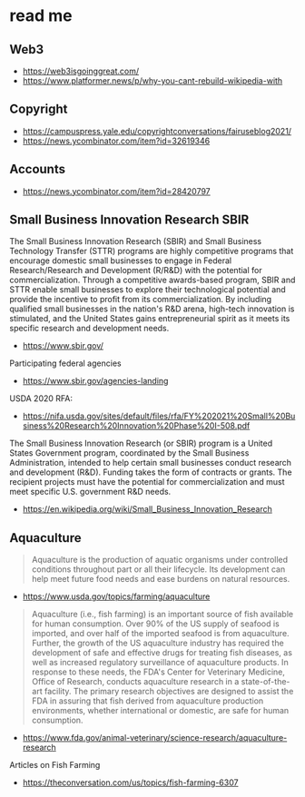 # read me

## Web3

* https://web3isgoinggreat.com/
* https://www.platformer.news/p/why-you-cant-rebuild-wikipedia-with

## Copyright

* https://campuspress.yale.edu/copyrightconversations/fairuseblog2021/
* https://news.ycombinator.com/item?id=32619346



## Accounts

* https://news.ycombinator.com/item?id=28420797


## Small Business Innovation Research SBIR

The Small Business Innovation Research (SBIR) and Small Business Technology Transfer (STTR) programs are highly competitive programs that encourage domestic small businesses to engage in Federal Research/Research and Development (R/R&D) with the potential for commercialization. Through a competitive awards-based program, SBIR and STTR enable small businesses to explore their technological potential and provide the incentive to profit from its commercialization. By including qualified small businesses in the nation's R&D arena, high-tech innovation is stimulated, and the United States gains entrepreneurial spirit as it meets its specific research and development needs.

* https://www.sbir.gov/

Participating federal agencies

* https://www.sbir.gov/agencies-landing

USDA 2020 RFA:

* https://nifa.usda.gov/sites/default/files/rfa/FY%202021%20Small%20Business%20Research%20Innovation%20Phase%20I-508.pdf

The Small Business Innovation Research (or SBIR) program is a United States Government program, coordinated by the Small Business Administration, intended to help certain small businesses conduct research and development (R&D). Funding takes the form of contracts or grants. The recipient projects must have the potential for commercialization and must meet specific U.S. government R&D needs.

* https://en.wikipedia.org/wiki/Small_Business_Innovation_Research



## Aquaculture

> Aquaculture is the production of aquatic organisms under controlled conditions throughout part or all their lifecycle. Its development can help meet future food needs and ease burdens on natural resources.

* https://www.usda.gov/topics/farming/aquaculture

>Aquaculture (i.e., fish farming) is an important source of fish available for human consumption. Over 90% of the US supply of seafood is imported, and over half of the imported seafood is from aquaculture. Further, the growth of the US aquaculture industry has required the development of safe and effective drugs for treating fish diseases, as well as increased regulatory surveillance of aquaculture products. In response to these needs, the FDA's Center for Veterinary Medicine, Office of Research, conducts aquaculture research in a state-of-the-art facility. The primary research objectives are designed to assist the FDA in assuring that fish derived from aquaculture production environments, whether international or domestic, are safe for human consumption.

* https://www.fda.gov/animal-veterinary/science-research/aquaculture-research


Articles on Fish Farming

* https://theconversation.com/us/topics/fish-farming-6307
